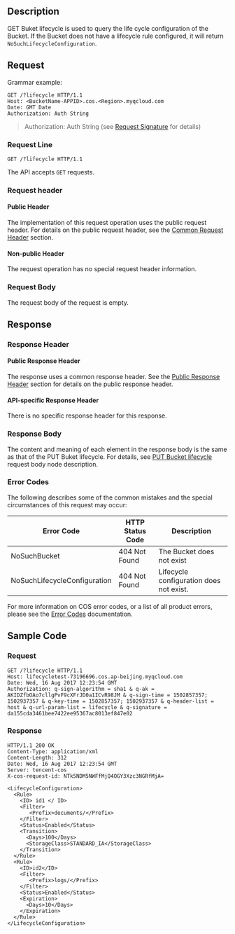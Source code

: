 ## Description
GET Buket lifecycle is used to query the life cycle configuration of the Bucket. If the Bucket does not have a lifecycle rule configured, it will return `NoSuchLifecycleConfiguration`.

## Request
Grammar example:
```
GET /?lifecycle HTTP/1.1
Host: <BucketName-APPID>.cos.<Region>.myqcloud.com
Date: GMT Date
Authorization: Auth String
```
> Authorization: Auth String (see [Request Signature](https://intl.cloud.tencent.com/document/product/436/7778) for details)

### Request Line
```
GET /?lifecycle HTTP/1.1
```
The API accepts `GET` requests.

### Request header

#### Public Header
The implementation of this request operation uses the public request header. For details on the public request header, see the [Common Request Header](https://cloud.tencent.com/document/product/436/7728) section.

#### Non-public Header
The request operation has no special request header information.

### Request Body
The request body of the request is empty.

## Response

### Response Header
#### Public Response Header
The response uses a common response header. See the [Public Response Header](https://intl.cloud.tencent.com/document/product/436/7729) section for details on the public response header.

#### API-specific Response Header
There is no specific response header for this response.

### Response Body
The content and meaning of each element in the response body is the same as that of the PUT Buket lifecycle. For details, see [PUT Bucket lifecycle]() request body node description.

### Error Codes
The following describes some of the common mistakes and the special circumstances of this request may occur:

|Error Code|HTTP Status Code|Description|
| ------- | -------- | -------- |
|NoSuchBucket|404 Not Found|The  Bucket does not exist|
|NoSuchLifecycleConfiguration|404 Not Found|Lifecycle configuration does not exist. |

For more information on COS error codes, or a list of all product errors, please see the [Error Codes](https://intl.cloud.tencent.com/document/product/436/7730) documentation.

## Sample Code

### Request
```
GET /?lifecycle HTTP/1.1
Host: lifecycletest-73196696.cos.ap-beijing.myqcloud.com
Date: Wed, 16 Aug 2017 12:23:54 GMT
Authorization: q-sign-algorithm = sha1 & q-ak = AKIDZfbOAo7cllgPvF9cXFrJD0a1ICvR98JM & q-sign-time = 1502857357; 1502937357 & q-key-time = 1502857357; 1502937357 & q-header-list = host & q-url-param-list = lifecycle & q-signature = da155cda3461bee7422ee95367ac8013ef847e02

```

### Response
```
HTTP/1.1 200 OK
Content-Type: application/xml
Content-Length: 312
Date: Wed, 16 Aug 2017 12:23:54 GMT
Server: tencent-cos
X-cos-request-id: NTk5NDM5NWFfMjQ4OGY3Xzc3NGRfMjA=

<LifecycleConfiguration>
  <Rule>
    <ID> id1 </ ID>
    <Filter>
       <Prefix>documents/</Prefix>
    </Filter>
    <Status>Enabled</Status>
    <Transition>
      <Days>100</Days>
      <StorageClass>STANDARD_IA</StorageClass>
    </Transition>
  </Rule>
  <Rule>
    <ID>id2</ID>
    <Filter>
       <Prefix>logs/</Prefix>
    </Filter>
    <Status>Enabled</Status>
    <Expiration>
      <Days>10</Days>
    </Expiration>
  </Rule>
</LifecycleConfiguration>
```
